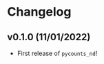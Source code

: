 # Changelog

<!--next-version-placeholder-->

## v0.1.0 (11/01/2022)

- First release of `pycounts_nd`!